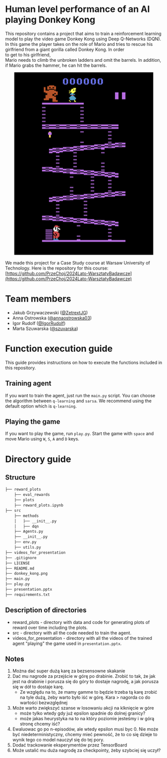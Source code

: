 # Human level performance of an AI playing Donkey Kong

This repository contains a project that aims to train a reinforcement learning model to play the video game Donkey Kong using Deep Q-Networks (DQN). In this game the player takes on the role of Mario and tries to rescue his girlfriend from a giant gorilla called Donkey Kong. In order to get to his girlfriend, Mario needs to climb the unbroken ladders and omit the barrels. In addition, if Mario grabs the hammer, he can hit the barrels. 

<p align="center">
  <img src="https://github.com/OptimalAgents/RL-DonkeyKong/blob/main/donkey_kong.png" alt="Donkey Kong screenshot"/>
</p>

We made this project for a Case Study course at Warsaw University of Technology. Here is the repository for this course:
[https://github.com/PrzeChoj/2024Lato-WarsztatyBadawcze](https://github.com/PrzeChoj/2024Lato-WarsztatyBadawcze)

# Team members
* Jakub Grzywaczewski ([@ZetrextJG](https://github.com/ZetrextJG))
* Anna Ostrowska ([@annaostrowska03](https://github.com/annaostrowska03))
* Igor Rudolf ([@IgorRudolf](https://github.com/IgorRudolf))
* Marta Szuwarska ([@szuvarska](https://github.com/szuvarska))

# Function execution guide

This guide provides instructions on how to execute the functions included in this repository.

## Training agent

If you want to train the agent, just run the `main.py` script. You can choose the algorithm between `q-learning` and `sarsa`. We recommend using the default option which is `q-learning`. 

## Playing the game

If you want to play the game, run `play.py`. Start the game with `space` and move Mario using `W`, `S`, `A` and `D` keys.

# Directory guide

## Structure

```bash
├── reward_plots
    ├── eval_rewards
    ├── plots
    ├── reward_plots.ipynb
├── src
    ├── methods
    │   ├── __init__.py
    │   ├── dqn
    ├── Agents.py
    ├── __init__.py
    ├── env.py
    ├── utils.py
├── videos_for_presentation
├── .gitignore
├── LICENSE
├── README.md
├── donkey_kong.png
├── main.py
├── play.py
├── presentation.pptx
├── requirements.txt
```


## Description of directories

* reward_plots - directory with data and code for generating plots of reward over time including the plots.
* src - directory with all the code needed to train the agent.
* videos_for_presentation - directory with all the videos of the trained agent "playing" the game used in `presentation.pptx`.

## Notes

1. Można dać super dużą karę za bezsensowne skakanie
2. Dać mu nagrode za przejście w górę po drabinie. Zrobić to tak, że jak jest na drabinie i porusza się do góry to dostaje nagrodę, a jak porusza się w dół to dostaje karę.
   - Ze względu na to, że mamy gamme to będzie trzeba tą karę zrobić na tyle dużą, żeby warto było iść w górę. Kara > nagorda co do wartości bezwzględnej
3. Może warto zwiększyć szanse w losowaniu akcji na klknięcie w góre
   - może tylko wtedy gdy już epsilon spadnie do dolnej granicy?
   - może jakas heurystyka na to na który poziomie jesteśmy i w górą stronę chcemy iść?
4. Ewaluowac go po n-episodów, ale wtedy epsilon musi byc 0. Nie może być niedeterministyczny, chcemy mieć pewność, że to co się dzieje to wynik tego co model nauczył się do tej pory.
5. Dodać trackowanie eksperymentów przez TensorBoard
6. Może ustalić mu duża nagrodę za checkpointy, żeby szybciej się uczył?

